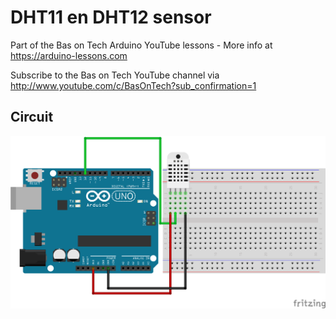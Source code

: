 # DHT11 en DHT12 sensor
Part of the Bas on Tech Arduino YouTube lessons - More info at https://arduino-lessons.com

Subscribe to the Bas on Tech YouTube channel via http://www.youtube.com/c/BasOnTech?sub_confirmation=1

## Circuit
![alt text](./dht11-dht22.png "circuit schema")